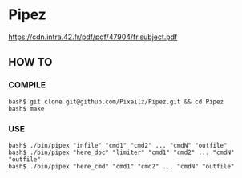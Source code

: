 # Pipez
https://cdn.intra.42.fr/pdf/pdf/47904/fr.subject.pdf

## HOW TO

### COMPILE

```
bash$ git clone git@github.com/Pixailz/Pipez.git && cd Pipez
bash$ make
```

### USE

```
bash$ ./bin/pipex "infile" "cmd1" "cmd2" ... "cmdN" "outfile"
bash$ ./bin/pipex "here_doc" "limiter" "cmd1" "cmd2" ... "cmdN" "outfile"
bash$ ./bin/pipex "here_cmd" "cmd1" "cmd2" ... "cmdN" "outfile"
```
